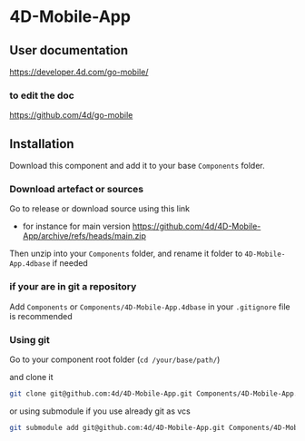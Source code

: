 # 4D-Mobile-App

## User documentation

https://developer.4d.com/go-mobile/

### to edit the doc

https://github.com/4d/go-mobile

## Installation

Download this component and add it to your base `Components` folder.

### Download artefact or sources

Go to release or download source using this link 
- for instance for main version https://github.com/4d/4D-Mobile-App/archive/refs/heads/main.zip

Then unzip into your `Components` folder, and rename it folder to `4D-Mobile-App.4dbase` if needed

### if your are in git a repository

Add `Components` or `Components/4D-Mobile-App.4dbase` in your `.gitignore` file is recommended

### Using git

Go to your component root folder (`cd /your/base/path/`)

and clone it

```bash
git clone git@github.com:4d/4D-Mobile-App.git Components/4D-Mobile-App.4dbase
```

or using submodule if you use already git as vcs

```bash
git submodule add git@github.com:4d/4D-Mobile-App.git Components/4D-Mobile-App.4dbase
```
